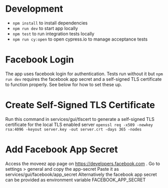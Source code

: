# Development
* `npm install` to install dependencies
* `npm run dev` to start app locally
* `npm test` to run integration tests locally
* `npm run cy:open` to open cypress.io to manage acceptance tests

# Facebook Login
The app uses facebook login for authentication. Tests run without it but `npm run dev` requires the facebook app secret and a self-signed TLS certificate to function properly. See below for how to set these up.

# Create Self-Signed TLS Certificate
Run this command in services/gui/tlscert to generate a self-signed TLS certificate for the local TLS enabled server
`openssl req -x509 -newkey rsa:4096 -keyout server.key -out server.crt -days 365 -nodes`

# Add Facebook App Secret
Access the moveez app page on https://developers.facebook.com . Go to settings > general and copy the app-secret
Paste it as services/gui/facebook/app_secret
Alternatively the facebook app secret can be provided as environment variable FACEBOOK_APP_SECRET